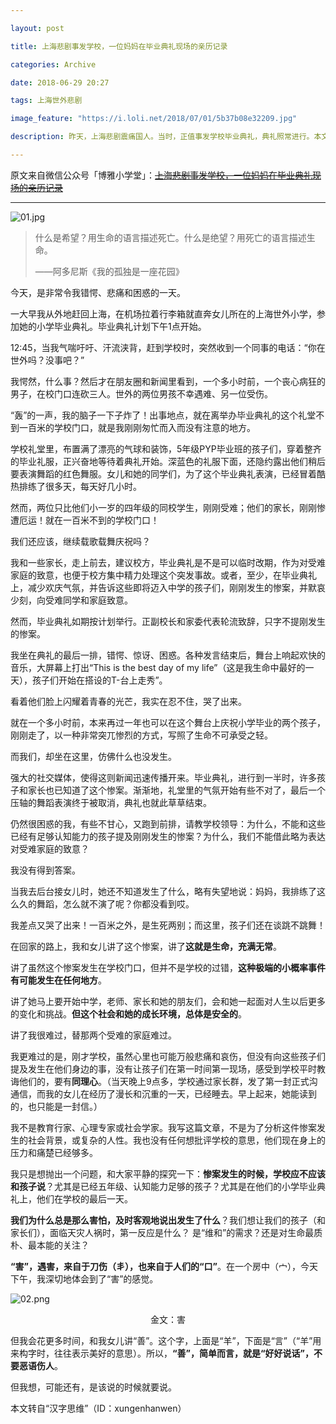 ```yaml
---

layout: post

title: 上海悲剧事发学校，一位妈妈在毕业典礼现场的亲历记录

categories: Archive

date: 2018-06-29 20:27

tags: 上海世外悲剧

image_feature: "https://i.loli.net/2018/07/01/5b37b08e32209.jpg"

description: 昨天，上海悲剧震痛国人。当时，正值事发学校毕业典礼，典礼照常进行。本文作者是该校毕业生家长，当时正在典礼现场，而一个小时前凶案就发生在百米之外。她经历了错愕、困惑和悲痛的一天，并记录了自己的真实感受和思考。

---
```


原文来自微信公众号「博雅小学堂」：~~[上海悲剧事发学校，一位妈妈在毕业典礼现场的亲历记录](https://mp.weixin.qq.com/s/FO6CghFRlCj3j-Yr1qwvag)~~

---

![01.jpg](https://i.loli.net/2018/07/01/5b37b08e32209.jpg)

> 什么是希望？用生命的语言描述死亡。什么是绝望？用死亡的语言描述生命。
>
> ——阿多尼斯《我的孤独是一座花园》


今天，是非常令我错愕、悲痛和困惑的一天。

一大早我从外地赶回上海，在机场拉着行李箱就直奔女儿所在的上海世外小学，参加她的小学毕业典礼。毕业典礼计划下午1点开始。

12:45，当我气喘吁吁、汗流浃背，赶到学校时，突然收到一个同事的电话：“你在世外吗？没事吧？”

我愕然，什么事？然后才在朋友圈和新闻里看到，一个多小时前，一个丧心病狂的男子，在校门口连砍三人。世外的两位男孩不幸遇难、另一位受伤。

“轰”的一声，我的脑子一下子炸了！出事地点，就在离举办毕业典礼的这个礼堂不到一百米的学校门口，就是我刚刚匆忙而入而没有注意的地方。

学校礼堂里，布置满了漂亮的气球和装饰，5年级PYP毕业班的孩子们，穿着整齐的毕业礼服，正兴奋地等待着典礼开始。深蓝色的礼服下面，还隐约露出他们稍后要表演舞蹈的红色舞服。女儿和她的同学们，为了这个毕业典礼表演，已经冒着酷热排练了很多天，每天好几小时。

然而，两位只比他们小一岁的四年级的同校学生，刚刚受难；他们的家长，刚刚惨遭厄运！就在一百米不到的学校门口！

我们还应该，继续载歌载舞庆祝吗？

我和一些家长，走上前去，建议校方，毕业典礼是不是可以临时改期，作为对受难家庭的致意，也便于校方集中精力处理这个突发事故。或者，至少，在毕业典礼上，减少欢庆气氛，并告诉这些即将迈入中学的孩子们，刚刚发生的惨案，并默哀少刻，向受难同学和家庭致意。

然而，毕业典礼如期按计划举行。正副校长和家委代表轮流致辞，只字不提刚发生的惨案。

我坐在典礼的最后一排，错愕、惊讶、困惑。各种发言结束后，舞台上响起欢快的音乐，大屏幕上打出“This is the best day of my life”（这是我生命中最好的一天），孩子们开始在搭设的T-台上走秀”。

看着他们脸上闪耀着青春的光芒，我实在忍不住，哭了出来。

就在一个多小时前，本来再过一年也可以在这个舞台上庆祝小学毕业的两个孩子，刚刚走了，以一种非常突兀惨烈的方式，写照了生命不可承受之轻。

而我们，却坐在这里，仿佛什么也没发生。

强大的社交媒体，使得这则新闻迅速传播开来。毕业典礼，进行到一半时，许多孩子和家长也已知道了这个惨案。渐渐地，礼堂里的气氛开始有些不对了，最后一个压轴的舞蹈表演终于被取消，典礼也就此草草结束。

仍然很困惑的我，有些不甘心，又跑到前排，请教学校领导：为什么，不能和这些已经有足够认知能力的孩子提及刚刚发生的惨案？为什么，我们不能借此略为表达对受难家庭的致意？

我没有得到答案。

当我去后台接女儿时，她还不知道发生了什么，略有失望地说：妈妈，我排练了这么久的舞蹈，怎么就不演了呢？你都没看到哎。

我差点又哭了出来！一百米之外，是生死两别；而这里，孩子们还在谈跳不跳舞！

在回家的路上，我和女儿讲了这个惨案，讲了**这就是生命，充满无常**。

讲了虽然这个惨案发生在学校门口，但并不是学校的过错，**这种极端的小概率事件有可能发生在任何地方**。

讲了她马上要开始中学，老师、家长和她的朋友们，会和她一起面对人生以后更多的变化和挑战。**但这个社会和她的成长环境，总体是安全的**。

讲了我很难过，替那两个受难的家庭难过。

我更难过的是，刚才学校，虽然心里也可能万般悲痛和哀伤，但没有向这些孩子们提及发生在他们身边的事，没有让孩子们在第一时间第一现场，感受到学校平时教诲他们的，要有**同理心**。（当天晚上9点多，学校通过家长群，发了第一封正式沟通信，而我的女儿在经历了漫长和沉重的一天，已经睡去。早上起来，她能读到的，也只能是一封信。）

我不是教育行家、心理专家或社会学家。我写这篇文章，不是为了分析这件惨案发生的社会背景，或复杂的人性。我也没有任何想批评学校的意思，他们现在身上的压力和痛楚已经够多。

我只是想抛出一个问题，和大家平静的探究一下：**惨案发生的时候，学校应不应该和孩子说**？尤其是已经五年级、认知能力足够的孩子？尤其是在他们的小学毕业典礼上，他们在学校的最后一天。

**我们为什么总是那么害怕，及时客观地说出发生了什么**？我们想让我们的孩子（和家长们），面临天灾人祸时，第一反应是什么？ 是“维和”的需求？还是对生命最质朴、最本能的关注？

**“害”，遇害，来自于刀伤（丯），也来自于人们的“口”**。在一个房中（宀），今天下午，我深切地体会到了“害”的感觉。

![02.png](https://i.loli.net/2018/07/01/5b37b08e09f45.png)

<center>金文：害</center>

但我会花更多时间，和我女儿讲“善”。这个字，上面是“羊”，下面是“言”（“羊”用来构字时，往往表示美好的意思）。所以，**“善”，简单而言，就是“好好说话”，不要恶语伤人**。

但我想，可能还有，是该说的时候就要说。

本文转自“汉字思维”（ID：xungenhanwen）

